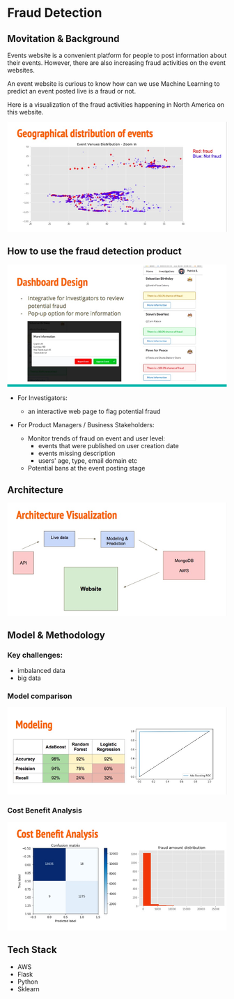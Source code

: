 # Fraud Detection 

## Movitation & Background

Events website is a convenient platform for people to post information about their events. However, there are also increasing fraud activities on the event websites.

An event website is curious to know how can we use Machine Learning to predict an event posted live is a fraud or not.

Here is a visualization of the fraud activities happening in North America on this website.

![geo](https://github.com/liyouzhang/Fraud_Detection/blob/dev/pics/geo.jpg)

## How to use the fraud detection product
![frontend_dashborad](https://github.com/liyouzhang/Fraud_Detection/blob/dev/pics/frontend_dashboard.jpg)

- For Investigators:
    - an interactive web page to flag potential fraud


- For Product Managers / Business Stakeholders:
    - Monitor trends of fraud on event and user level:
        - events that were published on user creation date
        - events missing description
        - users' age, type, email domain etc
    - Potential bans at the event posting stage

## Architecture

![architecture](https://github.com/liyouzhang/Fraud_Detection/blob/dev/pics/architecture.jpg)

## Model & Methodology

### Key challenges:
- imbalanced data
- big data

### Model comparison

![models](https://github.com/liyouzhang/Fraud_Detection/blob/dev/pics/model_selection.jpg)

### Cost Benefit Analysis

![cost](https://github.com/liyouzhang/Fraud_Detection/blob/dev/pics/Cost_benefit.jpg)

## Tech Stack
- AWS
- Flask
- Python
- Sklearn
